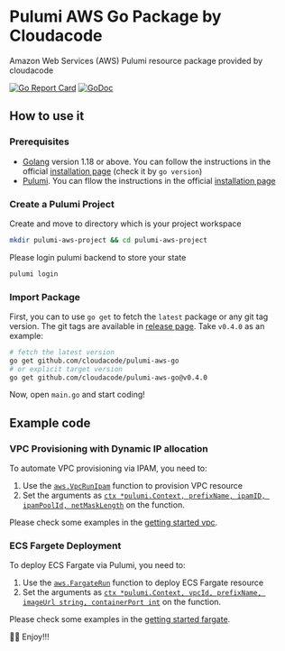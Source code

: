 # Pulumi AWS Go Package by Cloudacode
Amazon Web Services (AWS) Pulumi resource package provided by cloudacode

[![Go Report Card](https://goreportcard.com/badge/github.com/cloudacode/pulumi-aws-go)](https://goreportcard.com/badge/github.com/cloudacode/pulumi-aws-go)
[![GoDoc](https://godoc.org/github.com/cloudacode/pulumi-aws-go?status.svg)](https://godoc.org/github.com/cloudacode/pulumi-aws-go)

## How to use it

### Prerequisites

- [Golang](https://golang.org/dl/) version 1.18 or above. You can follow the instructions in the official [installation page](https://golang.org/doc/install) (check it by `go version`)
- [Pulumi](https://www.pulumi.com/). You can fllow the instructions in the official [installation page](https://www.pulumi.com/docs/get-started/install/)

### Create a Pulumi Project

Create and move to directory which is your project workspace
```bash
mkdir pulumi-aws-project && cd pulumi-aws-project
```

Please login pulumi backend to store your state
```bash
pulumi login
```

### Import Package

First, you can to use `go get` to fetch the `latest` package or any git tag version. The git tags are available in [release page](https://github.com/cloudacode/pulumi-aws-go/releases). Take `v0.4.0` as an example:

```bash
# fetch the latest version
go get github.com/cloudacode/pulumi-aws-go
# or explicit target version
go get github.com/cloudacode/pulumi-aws-go@v0.4.0
```

Now, open `main.go` and start coding!

## Example code

### VPC Provisioning with Dynamic IP allocation

To automate VPC provisioning via IPAM, you need to:
1. Use the [`aws.VpcRunIpam`](https://pkg.go.dev/github.com/cloudacode/pulumi-aws-go/aws#VpcRunIpam) function to provision VPC resource
2. Set the arguments as [`ctx *pulumi.Context, prefixName, ipamID, ipamPoolId, netMaskLength`](https://github.com/cloudacode/pulumi-aws-go/blob/main/aws/vpc.go#L9) on the function.

Please check some examples in the [getting started vpc](./vpc.md).

### ECS Fargete Deployment

To deploy ECS Fargate via Pulumi, you need to:
1. Use the [`aws.FargateRun`](https://pkg.go.dev/github.com/cloudacode/pulumi-aws-go/aws#FargateRun) function to deploy ECS Fargate resource
2. Set the arguments as [`ctx *pulumi.Context, vpcId, prefixName, imageUrl string, containerPort int`](https://github.com/cloudacode/pulumi-aws-go/blob/main/aws/fargate.go#L11) on the function.

Please check some examples in the [getting started fargate](./fargate.md).

🌟🌟 Enjoy!!!
